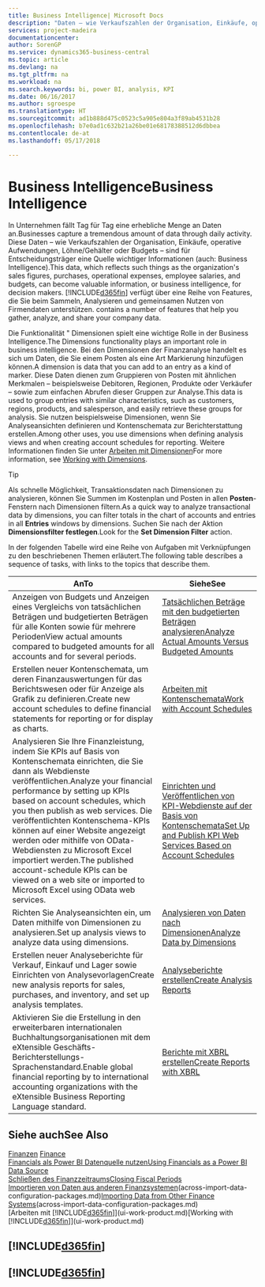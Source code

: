 ```yaml
---
title: Business Intelligence| Microsoft Docs
description: "Daten – wie Verkaufszahlen der Organisation, Einkäufe, operative Aufwendungen, Löhne/Gehälter oder Budgets analysieren und erfassen, die für Entscheidungsträger eine Quelle wichtiger Informationen sind."
services: project-madeira
documentationcenter: 
author: SorenGP
ms.service: dynamics365-business-central
ms.topic: article
ms.devlang: na
ms.tgt_pltfrm: na
ms.workload: na
ms.search.keywords: bi, power BI, analysis, KPI
ms.date: 06/16/2017
ms.author: sgroespe
ms.translationtype: HT
ms.sourcegitcommit: ad1b888d475c0523c5a905e804a3f89ab4531b28
ms.openlocfilehash: b7e0ad1c632b21a26be01e68178388512d6dbbea
ms.contentlocale: de-at
ms.lasthandoff: 05/17/2018

---
```

# <a name="business-intelligence"></a><span data-ttu-id="66b0e-103">Business Intelligence</span><span class="sxs-lookup"><span data-stu-id="66b0e-103">Business Intelligence</span></span>
<span data-ttu-id="66b0e-104">In Unternehmen fällt Tag für Tag eine erhebliche Menge an Daten an.</span><span class="sxs-lookup"><span data-stu-id="66b0e-104">Businesses capture a tremendous amount of data through daily activity.</span></span> <span data-ttu-id="66b0e-105">Diese Daten – wie Verkaufszahlen der Organisation, Einkäufe, operative Aufwendungen, Löhne/Gehälter oder Budgets – sind für Entscheidungsträger eine Quelle wichtiger Informationen (auch: Business Intelligence).</span><span class="sxs-lookup"><span data-stu-id="66b0e-105">This data, which reflects such things as the organization's sales figures, purchases, operational expenses, employee salaries, and budgets, can become valuable information, or business intelligence, for decision makers.</span></span> [!INCLUDE[d365fin](includes/d365fin_md.md)]<span data-ttu-id="66b0e-106"> verfügt über eine Reihe von Features, die Sie beim Sammeln, Analysieren und gemeinsamen Nutzen von Firmendaten unterstützen.</span><span class="sxs-lookup"><span data-stu-id="66b0e-106"> contains a number of features that help you gather, analyze, and share your company data.</span></span>

<span data-ttu-id="66b0e-107">Die Funktionalität " Dimensionen spielt eine wichtige Rolle in der Business Intelligence.</span><span class="sxs-lookup"><span data-stu-id="66b0e-107">The Dimensions functionality plays an important role in business intelligence.</span></span> <span data-ttu-id="66b0e-108">Bei den Dimensionen der Finanzanalyse handelt es sich um Daten, die Sie einem Posten als eine Art Markierung hinzufügen können.</span><span class="sxs-lookup"><span data-stu-id="66b0e-108">A dimension is data that you can add to an entry as a kind of marker.</span></span> <span data-ttu-id="66b0e-109">Diese Daten dienen zum Gruppieren von Posten mit ähnlichen Merkmalen – beispielsweise Debitoren, Regionen, Produkte oder Verkäufer – sowie zum einfachen Abrufen dieser Gruppen zur Analyse.</span><span class="sxs-lookup"><span data-stu-id="66b0e-109">This data is used to group entries with similar characteristics, such as customers, regions, products, and salesperson, and easily retrieve these groups for analysis.</span></span> <span data-ttu-id="66b0e-110">Sie nutzen beispielsweise Dimensionen, wenn Sie Analyseansichten definieren und Kontenschemata zur Berichterstattung erstellen.</span><span class="sxs-lookup"><span data-stu-id="66b0e-110">Among other uses, you use dimensions  when defining analysis views and when creating account schedules for reporting.</span></span> <span data-ttu-id="66b0e-111">Weitere Informationen finden Sie unter [Arbeiten mit Dimensionen](finance-dimensions.md)</span><span class="sxs-lookup"><span data-stu-id="66b0e-111">For more information, see [Working with Dimensions](finance-dimensions.md).</span></span>

> [!TIP]
> <span data-ttu-id="66b0e-112">Als schnelle Möglichkeit, Transaktionsdaten nach Dimensionen zu analysieren, können Sie Summen im Kostenplan und Posten in allen **Posten**-Fenstern nach Dimensionen filtern.</span><span class="sxs-lookup"><span data-stu-id="66b0e-112">As a quick way to analyze transactional data by dimensions, you can filter totals in the chart of accounts and entries in all **Entries** windows by dimensions.</span></span> <span data-ttu-id="66b0e-113">Suchen Sie nach der Aktion **Dimensionsfilter festlegen**.</span><span class="sxs-lookup"><span data-stu-id="66b0e-113">Look for the **Set Dimension Filter** action.</span></span>  

<span data-ttu-id="66b0e-114">In der folgenden Tabelle wird eine Reihe von Aufgaben mit Verknüpfungen zu den beschriebenen Themen erläutert.</span><span class="sxs-lookup"><span data-stu-id="66b0e-114">The following table describes a sequence of tasks, with links to the topics that describe them.</span></span>  

| <span data-ttu-id="66b0e-115">An</span><span class="sxs-lookup"><span data-stu-id="66b0e-115">To</span></span> | <span data-ttu-id="66b0e-116">Siehe</span><span class="sxs-lookup"><span data-stu-id="66b0e-116">See</span></span> |
| --- | --- |
|<span data-ttu-id="66b0e-117">Anzeigen von Budgets und Anzeigen eines Vergleichs von tatsächlichen Beträgen und budgetierten Beträgen für alle Konten sowie für mehrere Perioden</span><span class="sxs-lookup"><span data-stu-id="66b0e-117">View actual amounts compared to budgeted amounts for all accounts and for several periods.</span></span>|[<span data-ttu-id="66b0e-118">Tatsächlichen Beträge mit den budgetierten Beträgen analysieren</span><span class="sxs-lookup"><span data-stu-id="66b0e-118">Analyze Actual Amounts Versus Budgeted Amounts</span></span>](bi-how-analyze-actual-versus-budget.md)|
|<span data-ttu-id="66b0e-119">Erstellen neuer Kontenschemata, um deren Finanzauswertungen für das Berichtswesen oder für Anzeige als Grafik zu definieren.</span><span class="sxs-lookup"><span data-stu-id="66b0e-119">Create new account schedules to define financial statements for reporting or for display as charts.</span></span>|[<span data-ttu-id="66b0e-120">Arbeiten mit Kontenschemata</span><span class="sxs-lookup"><span data-stu-id="66b0e-120">Work with Account Schedules</span></span>](bi-how-work-account-schedule.md)|
|<span data-ttu-id="66b0e-121">Analysieren Sie Ihre Finanzleistung, indem Sie KPIs auf Basis von Kontenschemata einrichten, die Sie dann als Webdienste veröffentlichen.</span><span class="sxs-lookup"><span data-stu-id="66b0e-121">Analyze your financial performance by setting up KPIs based on account schedules, which you then publish as web services.</span></span> <span data-ttu-id="66b0e-122">Die veröffentlichten Kontenschema-KPIs können auf einer Website angezeigt werden oder mithilfe von OData-Webdiensten zu Microsoft Excel importiert werden.</span><span class="sxs-lookup"><span data-stu-id="66b0e-122">The published account-schedule KPIs can be viewed on a web site or imported to Microsoft Excel using OData web services.</span></span>|[<span data-ttu-id="66b0e-123">Einrichten und Veröffentlichen von KPI-Webdienste auf der Basis von Kontenschemata</span><span class="sxs-lookup"><span data-stu-id="66b0e-123">Set Up and Publish KPI Web Services Based on Account Schedules</span></span>](bi-how-to-set-up-and-publish-kpi-web-services-based-on-account-schedules.md)|
|<span data-ttu-id="66b0e-124">Richten Sie Analyseansichten ein, um Daten mithilfe von Dimensionen zu analysieren.</span><span class="sxs-lookup"><span data-stu-id="66b0e-124">Set up analysis views to analyze data using dimensions.</span></span>|[<span data-ttu-id="66b0e-125">Analysieren von Daten nach Dimensionen</span><span class="sxs-lookup"><span data-stu-id="66b0e-125">Analyze Data by Dimensions</span></span>](bi-how-analyze-data-dimension.md)|
|<span data-ttu-id="66b0e-126">Erstellen neuer Analyseberichte für Verkauf, Einkauf und Lager sowie Einrichten von Analysevorlagen</span><span class="sxs-lookup"><span data-stu-id="66b0e-126">Create new analysis reports for sales, purchases, and inventory, and set up analysis templates.</span></span>|[<span data-ttu-id="66b0e-127">Analyseberichte erstellen</span><span class="sxs-lookup"><span data-stu-id="66b0e-127">Create Analysis Reports</span></span>](bi-how-create-analysis-views-reports.md)|
|<span data-ttu-id="66b0e-128">Aktivieren Sie die Erstellung  in den erweiterbaren internationalen Buchhaltungsorganisationen mit dem eXtensible Geschäfts-Berichterstellungs-Sprachenstandard.</span><span class="sxs-lookup"><span data-stu-id="66b0e-128">Enable global financial reporting by to international accounting organizations with the eXtensible Business Reporting Language standard.</span></span>|[<span data-ttu-id="66b0e-129">Berichte mit XBRL erstellen</span><span class="sxs-lookup"><span data-stu-id="66b0e-129">Create Reports with XBRL</span></span>](bi-create-reports-with-xbrl.md)|

## <a name="see-also"></a><span data-ttu-id="66b0e-130">Siehe auch</span><span class="sxs-lookup"><span data-stu-id="66b0e-130">See Also</span></span>
<span data-ttu-id="66b0e-131">[Finanzen](finance.md)  </span><span class="sxs-lookup"><span data-stu-id="66b0e-131">[Finance](finance.md)  </span></span>  
[<span data-ttu-id="66b0e-132">Financials als Power BI Datenquelle nutzen</span><span class="sxs-lookup"><span data-stu-id="66b0e-132">Using Financials as a Power BI Data Source</span></span>](across-how-use-financials-data-source-powerbi.md)  
[<span data-ttu-id="66b0e-133">Schließen des Finanzzeitraums</span><span class="sxs-lookup"><span data-stu-id="66b0e-133">Closing Fiscal Periods</span></span>](year-close-years-periods.md)  
<span data-ttu-id="66b0e-134">[Importieren von Daten aus anderen Finanzsystemen](across-import-data-configuration-packages.md)(across-import-data-configuration-packages.md)</span><span class="sxs-lookup"><span data-stu-id="66b0e-134">[Importing Data from Other Finance Systems](across-import-data-configuration-packages.md)(across-import-data-configuration-packages.md)</span></span>  
<span data-ttu-id="66b0e-135">[Arbeiten mit [!INCLUDE[d365fin](includes/d365fin_md.md)]](ui-work-product.md)</span><span class="sxs-lookup"><span data-stu-id="66b0e-135">[Working with [!INCLUDE[d365fin](includes/d365fin_md.md)]](ui-work-product.md)</span></span>

## [!INCLUDE[d365fin](includes/free_trial_md.md)]  
## [!INCLUDE[d365fin](includes/training_link_md.md)]

